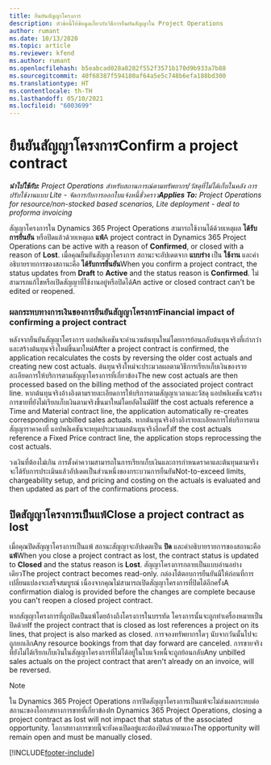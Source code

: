 ```yaml
---
title: ยืนยันสัญญาโครงการ
description: หัวข้อนี้ให้ข้อมูลเกี่ยวกับวิธีการยืนยันสัญญาใน Project Operations
author: rumant
ms.date: 10/13/2020
ms.topic: article
ms.reviewer: kfend
ms.author: rumant
ms.openlocfilehash: b5eabcad028a8282f552f3571b170d9b933a7b88
ms.sourcegitcommit: 40f68387f594180af64a5e5c748b6efa188bd300
ms.translationtype: HT
ms.contentlocale: th-TH
ms.lasthandoff: 05/10/2021
ms.locfileid: "6003699"
---
```

# <a name="confirm-a-project-contract"></a><span data-ttu-id="beec8-103">ยืนยันสัญญาโครงการ</span><span class="sxs-lookup"><span data-stu-id="beec8-103">Confirm a project contract</span></span>

<span data-ttu-id="beec8-104">_**นำไปใช้กับ:** Project Operations สำหรับสถานการณ์ตามทรัพยากร/วัสดุที่ไม่ได้เก็บในคลัง การปรับใช้งานแบบ Lite - จัดการกับการออกใบแจ้งหนี้ชั่วคราว_</span><span class="sxs-lookup"><span data-stu-id="beec8-104">_**Applies To:** Project Operations for resource/non-stocked based scenarios, Lite deployment - deal to proforma invoicing_</span></span>

<span data-ttu-id="beec8-105">สัญญาโครงการใน Dynamics 365 Project Operations สามารถใช้งานได้ด้วยเหตุผล **ได้รับการยืนยัน** หรือปิดแล้วด้วยเหตุผล **แพ้**</span><span class="sxs-lookup"><span data-stu-id="beec8-105">A project contract in Dynamics 365 Project Operations can be active with a reason of **Confirmed**, or closed with a reason of **Lost**.</span></span> <span data-ttu-id="beec8-106">เมื่อคุณยืนยันสัญญาโครงการ สถานะจะอัปเดตจาก **แบบร่าง** เป็น **ใช้งาน** และคำอธิบายรายการของสถานะคือ **ได้รับการยืนยัน**</span><span class="sxs-lookup"><span data-stu-id="beec8-106">When you confirm a project contract, the status updates from **Draft** to **Active** and the status reason is **Confirmed**.</span></span> <span data-ttu-id="beec8-107">ไม่สามารถแก้ไขหรือเปิดสัญญาที่ใช้งานอยู่หรือปิดได้</span><span class="sxs-lookup"><span data-stu-id="beec8-107">An active or closed contract can't be edited or reopened.</span></span> 

### <a name="financial-impact-of-confirming-a-project-contract"></a><span data-ttu-id="beec8-108">ผลกระทบทางการเงินของการยืนยันสัญญาโครงการ</span><span class="sxs-lookup"><span data-stu-id="beec8-108">Financial impact of confirming a project contract</span></span>

<span data-ttu-id="beec8-109">หลังจากยืนยันสัญญาโครงการ แอปพลิเคชันจะคำนวนต้นทุนใหม่โดยการย้อนกลับต้นทุนจริงที่เก่ากว่าและสร้างต้นทุนจริงใหม่ขึ้นมาใหม่</span><span class="sxs-lookup"><span data-stu-id="beec8-109">After a project contract is confirmed, the application recalculates the costs by reversing the older cost actuals and creating new cost actuals.</span></span> <span data-ttu-id="beec8-110">ต้นทุนจริงใหม่จะประมวลผลตามวิธีการเรียกเก็บเงินของรายละเอียดการให้บริการตามสัญญาโครงการที่เกี่ยวข้อง</span><span class="sxs-lookup"><span data-stu-id="beec8-110">The new cost actuals are then processed based on the billing method of the associated project contract line.</span></span> <span data-ttu-id="beec8-111">หากต้นทุนจริงอ้างอิงตามรายละเอียดการให้บริการตามสัญญาเวลาและวัสดุ แอปพลิเคชันจะสร้างการขายที่ยังไม่เรียกเก็บเงินตามจริงขึ้นมาใหม่โดยอัตโนมัติ</span><span class="sxs-lookup"><span data-stu-id="beec8-111">If the cost actuals reference a Time and Material contract line, the application automatically re-creates corresponding unbilled sales actuals.</span></span> <span data-ttu-id="beec8-112">หากต้นทุนจริงอ้างอิงรายละเอียดการให้บริการตามสัญญาราคาคงที่ แอปพลิเคชันจะหยุดประมวลผลต้นทุนจริงอีกครั้ง</span><span class="sxs-lookup"><span data-stu-id="beec8-112">If the cost actuals reference a Fixed Price contract line, the application stops reprocessing the cost actuals.</span></span>

<span data-ttu-id="beec8-113">วงเงินที่ต้องไม่เกิน การตั้งค่าความสามารถในการเรียกเก็บเงินและการกำหนดราคาและต้นทุนตามจริงจะได้รับการประเมินแล้วอัปเดตเป็นส่วนหนึ่งของกระบวนการยืนยัน</span><span class="sxs-lookup"><span data-stu-id="beec8-113">Not-to-exceed limits, chargeability setup, and pricing and costing on the actuals is evaluated and then updated as part of the confirmations process.</span></span>

## <a name="close-a-project-contract-as-lost"></a><span data-ttu-id="beec8-114">ปิดสัญญาโครงการเป็นแพ้</span><span class="sxs-lookup"><span data-stu-id="beec8-114">Close a project contract as lost</span></span>

<span data-ttu-id="beec8-115">เมื่อคุณปิดสัญญาโครงการเป็นแพ้ สถานะสัญญาจะอัปเดตเป็น **ปิด** และคำอธิบายรายการของสถานะคือ **แพ้**</span><span class="sxs-lookup"><span data-stu-id="beec8-115">When you close a project contract as lost, the contract status is updated to **Closed** and the status reason is **Lost**.</span></span> <span data-ttu-id="beec8-116">สัญญาโครงการกลายเป็นแบบอ่านอย่างเดียว</span><span class="sxs-lookup"><span data-stu-id="beec8-116">The project contract becomes read-only.</span></span> <span data-ttu-id="beec8-117">กล่องโต้ตอบการยืนยันมีให้ก่อนที่การเปลี่ยนแปลงจะเสร็จสมบูรณ์ เนื่องจากคุณไม่สามารถเปิดสัญญาโครงการที่ปิดได้อีกครั้ง</span><span class="sxs-lookup"><span data-stu-id="beec8-117">A confirmation dialog is provided before the changes are complete because you can't reopen a closed project contract.</span></span>

<span data-ttu-id="beec8-118">หากสัญญาโครงการที่ถูกปิดเป็นแพ้โดยอ้างถึงโครงการในบรรทัด โครงการนั้นจะถูกทำเครื่องหมายเป็นปิดด้วย</span><span class="sxs-lookup"><span data-stu-id="beec8-118">If the project contract that is closed as lost references a project on its lines, that project is also marked as closed.</span></span> <span data-ttu-id="beec8-119">การจองทรัพยากรใดๆ นับจากวันนั้นไปจะถูกยกเลิก</span><span class="sxs-lookup"><span data-stu-id="beec8-119">Any resource bookings from that day forward are canceled.</span></span> <span data-ttu-id="beec8-120">การขายจริงที่ยังไม่ได้เรียกเก็บเงินในสัญญาโครงการที่ไม่ได้อยู่ในใบแจ้งหนี้จะถูกย้อนกลับ</span><span class="sxs-lookup"><span data-stu-id="beec8-120">Any unbilled sales actuals on the project contract that aren't already on an invoice, will be reversed.</span></span>

> [!NOTE]
> <span data-ttu-id="beec8-121">ใน Dynamics 365 Project Operations การปิดสัญญาโครงการเป็นแพ้จะไม่ส่งผลกระทบต่อสถานะของโอกาสทางการขายที่เกี่ยวข้อง</span><span class="sxs-lookup"><span data-stu-id="beec8-121">In Dynamics 365 Project Operations, closing a project contract as lost will not impact that status of the associated opportunity.</span></span> <span data-ttu-id="beec8-122">โอกาสทางการขายนี้จะยังคงเปิดอยู่และต้องปิดด้วยตนเอง</span><span class="sxs-lookup"><span data-stu-id="beec8-122">The opportunity will remain open and must be manually closed.</span></span>


[!INCLUDE[footer-include](../../includes/footer-banner.md)]